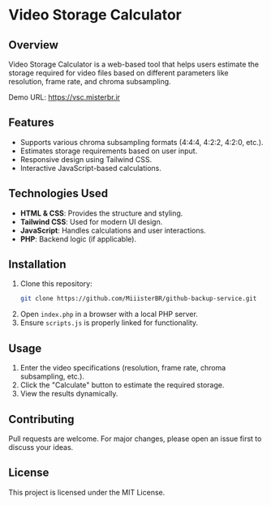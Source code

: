 # Video Storage Calculator

## Overview
Video Storage Calculator is a web-based tool that helps users estimate the storage required for video files based on different parameters like resolution, frame rate, and chroma subsampling.

Demo URL: https://vsc.misterbr.ir

## Features
- Supports various chroma subsampling formats (4:4:4, 4:2:2, 4:2:0, etc.).
- Estimates storage requirements based on user input.
- Responsive design using Tailwind CSS.
- Interactive JavaScript-based calculations.

## Technologies Used
- **HTML & CSS**: Provides the structure and styling.
- **Tailwind CSS**: Used for modern UI design.
- **JavaScript**: Handles calculations and user interactions.
- **PHP**: Backend logic (if applicable).

## Installation
1. Clone this repository:
   ```sh
   git clone https://github.com/MiiisterBR/github-backup-service.git
   ```
2. Open `index.php` in a browser with a local PHP server.
3. Ensure `scripts.js` is properly linked for functionality.

## Usage
1. Enter the video specifications (resolution, frame rate, chroma subsampling, etc.).
2. Click the "Calculate" button to estimate the required storage.
3. View the results dynamically.

## Contributing
Pull requests are welcome. For major changes, please open an issue first to discuss your ideas.

## License
This project is licensed under the MIT License.

